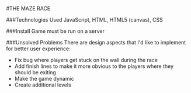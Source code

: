 #THE MAZE RACE


###Technologies Used
JavaScript, HTML, HTML5 (canvas), CSS

###Install
Game must be run on a server

###Unsolved Problems
There are design aspects that I'd like to implement for better user experience:
  * Fix bug where players get stuck on the wall during the race
  * Add finish lines to make it more obvious to the players where they should be exiting
  * Make the game dynamic
  * Create additional levels
